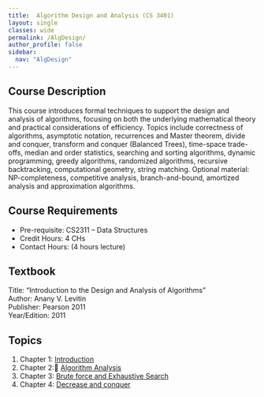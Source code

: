 ```yaml
---
title:  Algorithm Design and Analysis (CS 3401)
layout: single
classes: wide
permalink: /AlgDesign/
author_profile: false
sidebar:
  nav: "AlgDesign"
---
```


## Course Description
This course introduces formal techniques to support the design and analysis of algorithms, focusing on both the underlying mathematical theory and practical considerations of efficiency. Topics include correctness of algorithms, asymptotic notation, recurrences and Master theorem, divide and conquer, transform and conquer (Balanced Trees), time-space trade-offs, median and order statistics, searching and sorting algorithms, dynamic programming, greedy algorithms, randomized algorithms, recursive backtracking, computational geometry, string matching. Optional material: NP-completeness, competitive analysis, branch-and-bound, amortized analysis and approximation algorithms.
## Course Requirements
* Pre-requisite: CS2311 – Data Structures
* Credit Hours: 4 CHs
* Contact Hours: (4 hours lecture)

## Textbook
Title: “Introduction to the Design and Analysis of Algorithms”   
Author: Anany V. Levitin   
Publisher: Pearson 2011   
Year/Edition: 2011   

## Topics

1. Chapter 1: [Introduction](/AlgDesign/chap1)
2. Chapter 2: [ِAlgorithm Analysis](/AlgDesign/chap2)
3. Chapter 3: [Brute force and Exhaustive Search](/AlgDesign/chap3)
4. Chapter 4: [Decrease and conquer](/AlgDesign/chap4)
